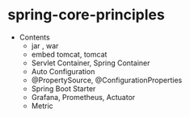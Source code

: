 # spring-core-principles

* Contents
  * jar , war
  * embed tomcat, tomcat
  * Servlet Container, Spring Container
  * Auto Configuration 
  * @PropertySource, @ConfigurationProperties
  * Spring Boot Starter
  * Grafana, Prometheus, Actuator
  * Metric